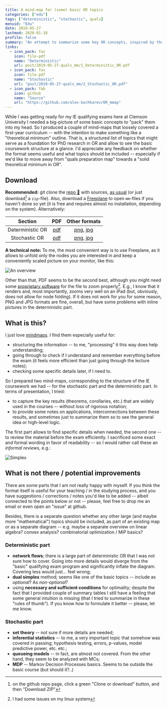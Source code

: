 ```yaml
---
title: A mind-map for (some) basic OR topics
categories: ["edu"]
tags: ["deterministic", "stochastic", quals]
menuid: "Edu"
date: 2019-05-27
lastmod: 2020-01-18 
profile: false
summary: "An attempt to summarize some key OR concepts, inspired by the IE/OR Qualifying exams scope in 2019. Designed as an easy-to-overview mindmap."
links:
  - icon_pack: fas
    icon: file-pdf
    name: "Deterministic"
    url: post/2019-05-27-quals_mm/1_Deterministic_OR.pdf
  - icon_pack: fas
    icon: file-pdf
    name: "Stochastic"
    url: "post/2019-05-27-quals_mm/2_Stochastic_OR.pdf"
  - icon_pack: fab
    icon: github
    name: "Source"
    url: "https://github.com/alex-bochkarev/OR_mmap"
---
```

While I was getting ready for my IE qualifying exams here at Clemson University I needed a big-picture of some basic concepts to "pack" them into my head. So I produced a couple of mind-maps that loosely covered a first-year curriculum -- with the intention to make something like a "theoretical minimum" outline. That is, a structured list of topics that might serve as a foundation for PhD research in OR and allow to see the basic coursework structure at a glance. I'd appreciate any feedback on  whether the format seems useful and what topics should be included -- especially if we'd like to move away from "quals preparation map" towards a "solid theoretical minimum in OR".

## Download
**Recommended:** git clone the [repo 📁](https://github.com/alex-bochkarev/OR_mmap) with sources, [as usual](https://help.github.com/en/articles/cloning-a-repository) (or just download[^1] a `zip`-file). Also, download a [Freeplane](https://www.freeplane.org/wiki/index.php/Home) to open `mm`-files if you haven't done so yet (it is free and requires almost no installation, depending on the system). Alternatively:

| Section             | PDF                          | Other formats                                                |
| :-----------------: | :---:                        | :-------------:                                              |
| Deterministic OR    | [pdf](1_Deterministic_OR.pdf) | [png](1_Deterministic_OR.png), [jpg](1_Deterministic_OR.jpg) |
| Stochastic OR       | [pdf](2_Stochastic_OR.pdf) | [png](2_Stochastic_OR.png), [jpg](2_Stochastic_OR.jpg)       |

**A technical note:** To me, the most convenient way is to use Freeplane, as it allows to unfold only the nodes you are interested in and keep a conveniently scaled picture on your monitor, like this:

![An overview](determ_overview_screen.png#full-shadow)

Other than that, PDF seems to be the second best, although you might need some [proprietary software](https://get.adobe.com/reader/otherversions/) for the file to zoom properly[^3]. E.g., I know that it renders and, most importantly, zooms very well on an iPad (but, obviously, does not allow for node folding). If it does not work for you for some reason, PNG and JPG formats are fine, overall, but have some problems with inline pictures in the deterministic part.

## What is this?
I just love [mindmaps](https://en.wikipedia.org/wiki/Mind_map). I find them especially useful for:
- structuring the information -- to me, "processing" it this way does help understanding;
- going through to check if I understand and remember everything before the exam (it feels more efficient than just going through the lecture notes);
- checking some specific details later, if I need to.

So I prepared two mind-maps, corresponding to the structure of the IE coursework we had -- for the stochastic part and the deterministic part. In terms of presentation, I tried: 
- to capture the key results (theorems, corollaries, etc.) that are widely used in the courses -- without loss of rigorous notation;
- to provide some notes on applications, interconnections between these results, and sometimes just to summarize them so to see the general idea or high-level logic.

The first part allows to find specific details when needed, the second one -- to review the material before the exam efficiently. I sacrificed some exact and formal wording in favor of readability -- so I would rather call these an *informal reviews*, e.g.:

![Simplex](simplex_screen.png#full-shadow)

## What is not there / potential improvements
There are some parts that I am not really happy with myself. If you think the format itself is useful for your teaching / in the studying process, and you have suggestions / corrections / notes you'd like to be added -- albeit connected to the points below or not -- please, feel free to drop me an email or even open an "issue" at github.

Besides, there is a separate question whether any other large (and maybe more "mathematical") topics should be included, as part of an existing map or as a separate diagram -- e.g. maybe a separate overview on linear algebra? convex analysis? combinatorial optimization / MiP basics?

### Deterministic part
- **network flows**; there is a large part of deterministic OR that I was not sure how to cover. Going into more details would diverge from the "basic" qualifying exam program and significantly inflate the diagram. Covering less would just... feel wrong;
- **dual simplex** method; seems like one of the basic topics -- include as *optional*? As *non-optional*?
- using **necessary and sufficient conditions** for optimality; despite the fact that I provided couple of summary tables I still have a feeling that some general intuition is missing (that I tried to summarize in these "rules of thumb"). If you know how to formulate it better -- please, let me know.

### Stochastic part
- **set theory** -- not sure if more details are needed;
- **inferential statistics** -- to me, a very important topic that somehow was covered in passing; hypothesis testing, errors, p-values, model predictive power, etc. etc.;
- **queueing models** -- in fact, are almost not covered. From the other hand, they seem to be analyzed with MCs;
- **MDP** -- Markov Decision Processes basics. Seems to be outside the basic course (but should it?..)

[^1]: on the github repo page, click a green "Clone or download" button, and then "Download ZIP"
[^3]: I had some issues on my linux system
